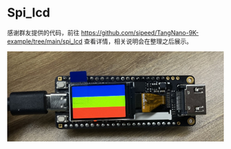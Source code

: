 # Spi_lcd

感谢群友提供的代码，前往 https://github.com/sipeed/TangNano-9K-example/tree/main/spi_lcd 查看详情，相关说明会在整理之后展示。

![spi_lcd](./../nano_9k/spi_lcd.jpg)